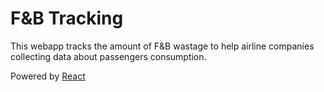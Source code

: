 # F&B Tracking

This webapp tracks the amount of F&B wastage to help airline companies collecting data about passengers consumption.

Powered by [React](https://reactjs.org/)
